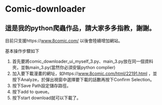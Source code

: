 # Comic-downloader
## 這是我的python爬蟲作品，請大家多多指教，謝謝。

目前只支援https://www.8comic.com/
以後會陸續增加網站。

基本操作步驟如下
1. 首先要將comic_downloader_ui_myself_3.py、main_3.py放在同一個資料夾，並執main_3.py(當然你必須安裝python complier)
1. 加入要下載漫畫的網址，如https://www.8comic.com/html/22191.html
，並按下Analyze，於彈出視窗中選擇要下載的話數再按下Confirm Selection。
2. 按下Save Path設定儲存路徑。
3. 按下add to queue。
4. 按下start download就可以下載了。
   
